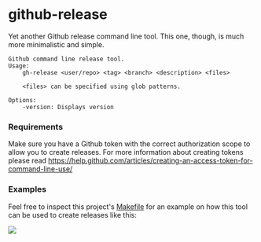 # github-release

Yet another Github release command line tool. This one, though, is much more minimalistic and simple.

```
Github command line release tool.
Usage:
	gh-release <user/repo> <tag> <branch> <description> <files>

	<files> can be specified using glob patterns.

Options:
	-version: Displays version
```

### Requirements
Make sure you have a Github token with the correct authorization scope to allow you to create releases. For more information about creating tokens please read https://help.github.com/articles/creating-an-access-token-for-command-line-use/

### Examples
Feel free to inspect this project's [Makefile](https://github.com/c4milo/github-release/blob/master/Makefile) for an example on how this tool can be used to create releases like this:

![](https://cldup.com/lTTZG_KQXI.png)
